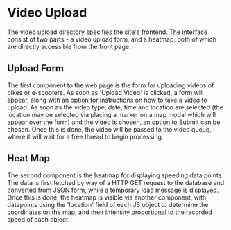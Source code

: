 # Video Upload

The video upload directory specifies the site's frontend. The interface consist of two parts - a video upload form, and a heatmap, both of which are directly accessible from the front page.

## Upload Form

The first component to the web page is the form for uploading videos of bikes or e-scooters. As soon as 'Upload Video' is clicked, a form will appear, along with an option for instructions on how to take a video to upload. As soon as the video type, date, time and location are selected (the location may be selected via placing a marker on a map modal which will appear over the form) and the video is chosen,
an option to Submit can be chosen. Once this is done, the video will be passed to the video queue, where it will wait for a free thread to begin processing.

## Heat Map

The second component is the heatmap for displaying speeding data points. The data is first fetched by way of a HTTP GET request to the database and converted from JSON form, while a temporary load message is displayed. Once this is done, the heatmap is visible via another component, with datapoints using the 'location' field of each JS object to determine the coordinates on the map, and their intensity proportional to the recorded speed of each object.

